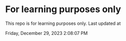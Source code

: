 # For learning purposes only
This repo is for learning purposes only.
Last updated at

Friday, December 29, 2023 2:08:07 PM

